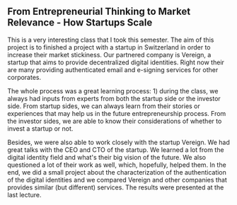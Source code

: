 ## From Entrepreneurial Thinking to Market Relevance - How Startups Scale

This is a very interesting class that I took this semester. The aim of this project is to finished a project with a startup in Switzerland in order to increase their market stickiness. Our partnered company is Vereign, a startup that aims to provide decentralized digital identities. Right now their are many providing authenticated email and e-signing services for other corporates.

The whole process was a great learning process: 1) during the class, we always had inputs from experts from both the startup side or the investor side. From startup sides, we can always learn from their stories or experiences that may help us in the future entrepreneurship process. From the investor sides, we are able to know their considerations of whether to invest a startup or not.

Besides, we were also able to work closely with the startup Vereign. We had great talks with the CEO and CTO of the startup. We learned a lot from the digital identity field and what's their big vision of the future. We also questioned a lot of their work as well, which, hopefully, helped them. In the end, we did a small project about the characterization of the authentication of the digital identities and we compared Vereign and other companies that provides similar (but different) services. The results were presented at the last lecture.
